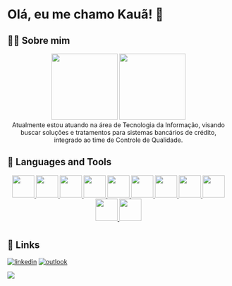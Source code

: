# Olá, eu me chamo Kauã! 👋


## 👨‍💻 Sobre mim

<div align="center">

<picture>
    <source height="150em" media="(prefers-color-scheme: dark)" srcset="https://github-readme-stats.vercel.app/api?username=TrickFX&show_icons=true&theme=github_dark&include_all_commits=true&hide=stars">
    <img height="150em" src="https://github-readme-stats.vercel.app/api?username=TrickFX&show_icons=true&include_all_commits=true&hide=stars">
</picture>
<picture>
    <source height="150em" media="(prefers-color-scheme: dark)" srcset="https://github-readme-stats.vercel.app/api/top-langs/?username=TrickFX&layout=compact&langs_count=7&theme=github_dark">
    <img height="150em" src="https://github-readme-stats.vercel.app/api/top-langs/?username=TrickFX&layout=compact&langs_count=7">
</picture>

<br>
Atualmente estou atuando na área de Tecnologia da Informação, visando buscar soluções e tratamentos para sistemas bancários de crédito, integrado ao time de Controle de Qualidade.
</div>

## 🧐 Languages and Tools

<div align="center">
<a href='https://developer.mozilla.org/en-US/docs/Glossary/HTML5'>
<img src="https://cdn.jsdelivr.net/gh/devicons/devicon/icons/html5/html5-original.svg" width="50" height="50"/>
</a>
<a href='https://developer.mozilla.org/en-US/docs/Web/CSS'>
<img src="https://cdn.jsdelivr.net/gh/devicons/devicon/icons/css3/css3-original.svg" width="50" height="50" />
</a>
<a href='https://developer.mozilla.org/en-US/docs/Web/JavaScript'>
<img src="https://cdn.jsdelivr.net/gh/devicons/devicon/icons/javascript/javascript-original.svg" width="50" height="50" />
</a>
<a href='https://www.python.org'>
<img src="https://cdn.jsdelivr.net/gh/devicons/devicon/icons/python/python-original.svg" width="50" height="50" />
</a>
<a href='https://learn.microsoft.com/pt-br/dotnet/csharp/'>
<img src="https://cdn.worldvectorlogo.com/logos/c--4.svg" width="50" height="50" />
</a>
<a href='https://dotnet.microsoft.com/pt-br/apps/aspnet'>
<img src="https://upload.wikimedia.org/wikipedia/commons/thumb/7/7d/Microsoft_.NET_logo.svg/2048px-Microsoft_.NET_logo.svg.png" width="50" height="50" />
</a>
<a href='https://learn.microsoft.com/pt-br/sql/sql-server/?view=sql-server-2017'>
<img src="https://img.icons8.com/external-wanicon-lineal-color-wanicon/256/external-sql-server-big-data-wanicon-lineal-color-wanicon.png" width="50" height="50" />
</a>
<a href='https://git-scm.com'>
<img src="https://cdn.jsdelivr.net/gh/devicons/devicon/icons/git/git-original.svg" width="50" height="50" />
</a>
<a href='https://visualstudio.microsoft.com/pt-br/'>
<img src="https://upload.wikimedia.org/wikipedia/commons/thumb/2/2c/Visual_Studio_Icon_2022.svg/2048px-Visual_Studio_Icon_2022.svg.png" width="50" height="50" />
</a>
<a href='https://www.selenium.dev/'>
<img src="https://upload.wikimedia.org/wikipedia/commons/d/d5/Selenium_Logo.png" width="50" height="50" />
</a>
<a href='https://www.postman.com/'>
<img src="https://www.svgrepo.com/show/354202/postman-icon.svg" width="50" height="50" />
</a>

</div>


 #
## 🔗 Links
[![linkedin](https://img.shields.io/badge/-Linkedin-0A66C2?style=for-the-badge&logo=linkedin&logoColor=white)](https://www.linkedin.com/in/kauabatista/)
[![outlook](https://img.shields.io/badge/-Outlook-0078D4?style=for-the-badge&logo=microsoft-outlook&logoColor=white)](mailto:kauabatista545@hotmail.com)

<picture>
    <source media="(prefers-color-scheme: dark)" srcset="https://raw.githubusercontent.com/TrickFX/TrickFX/output/github-snake-dark.svg">
    <img src="https://raw.githubusercontent.com/TrickFX/TrickFX/output/github-snake.svg">
</picture>
